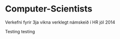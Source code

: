 Computer-Scientists
===================

Verkefni fyrir 3ja vikna verklegt námskeið í HR jól 2014

Testing testing
